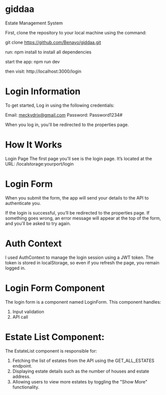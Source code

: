 
# giddaa
Estate Management System

First, clone the repository to your local machine using the command:

git clone https://github.com/Benayo/giddaa.git

run:
npm install to install all dependencies

start the app:
npm run dev

then visit:
http://localhost:3000/login
 

# Login Information
To get started, Log in using the following credentials:

Email: meckydrix@gmail.com
Password: Password1234#

When you log in, you'll be redirected to the properties page.

# How It Works
Login Page
The first page you'll see is the login page. It’s located at the URL: /localstorage:yourport/login

# Login Form
When you submit the form, the app will send your details to the API to authenticate you.

If the login is successful, you’ll be redirected to the properties page. If something goes wrong, an error message will appear at the top of the form, and you'll be asked to try again.

# Auth Context
I used AuthContext to manage the login session using a JWT token. The token is stored in localStorage, so even if you refresh the page, you remain logged in.

# Login Form Component
The login form is a component named LoginForm. This component handles:
1. Input validation
2. API call

# Estate List Component:
The EstateList component is responsible for:
1. Fetching the list of estates from the API using the GET_ALL_ESTATES endpoint.
2. Displaying estate details such as the number of houses and estate address.
3. Allowing users to view more estates by toggling the "Show More" functionality.



